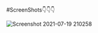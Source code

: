 #ScreenShots👇👇👇

![Screenshot 2021-07-19 210258](https://user-images.githubusercontent.com/75308493/126186712-45f01028-1e88-4864-bc16-8b1947e1a862.png)
